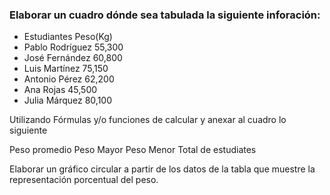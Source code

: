 ### Elaborar un cuadro dónde sea tabulada la siguiente inforación:

* Estudiantes         Peso(Kg) 
* Pablo Rodríguez     55,300 
* José Fernández      60,800 
* Luis Martínez       75,150 
* Antonio Pérez       62,200 
* Ana Rojas           45,500
* Julia Márquez        80,100

Utilizando Fórmulas y/o funciones de calcular y anexar al cuadro lo siguiente

Peso promedio Peso Mayor Peso Menor Total de estudiates

Elaborar un gráfico circular a partir de los datos de la tabla que muestre la representación porcentual del peso.
